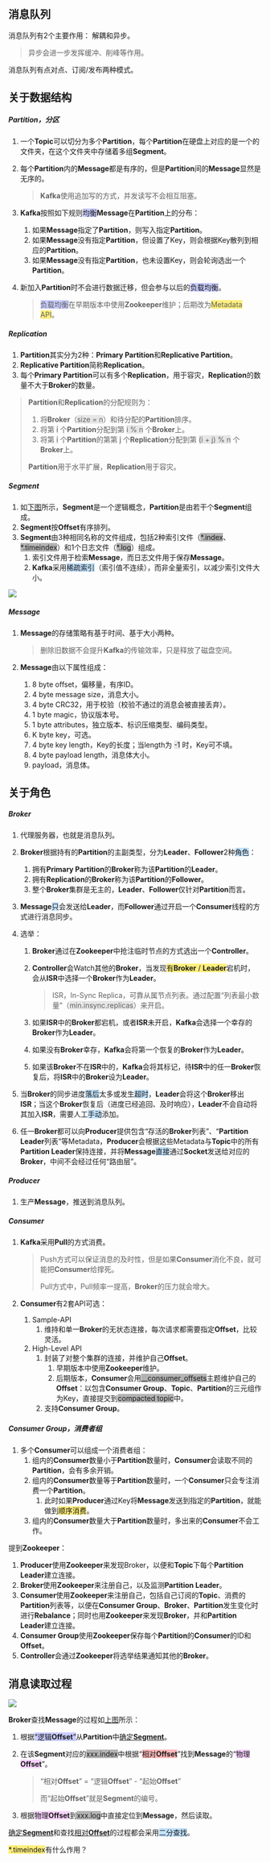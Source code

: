 ## 消息队列

消息队列有2个主要作用： 解耦和异步。

> 异步会进一步发挥缓冲、削峰等作用。

消息队列有点对点、订阅/发布两种模式。



## 关于数据结构

##### Partition，分区

1. 一个**Topic**可以切分为多个**Partition**，每个**Partition**在硬盘上对应的是一个的文件夹，在这个文件夹中存储着多组**Segment**。

2. 每个**Partition**内的**Message**都是有序的，但是**Partition**间的**Message**显然是无序的。

   > **Kafka**使用追加写的方式，并发读写不会相互阻塞。

3. **Kafka**按照如下规则<span style=background:#c9ccff>均衡</span>**Message**在**Partition**上的分布：
   1. 如果**Message**指定了**Partition**，则写入指定**Partition**。
   2. 如果**Message**没有指定**Partition**，但设置了Key，则会根据Key散列到相应的**Partition**。
   3. 如果**Message**没有指定**Partition**，也未设置Key，则会轮询选出一个**Partition**。

4. 新加入**Partition**时不会进行数据迁移，但会参与以后的<span style=background:#c9ccff>负载均衡</span>。

   > <span style=background:#c9ccff>负载均衡</span>在早期版本中使用**Zookeeper**维护；后期改为<span style=background:#ffee7c>Metadata API</span>。

##### Replication

1. **Partition**其实分为2种：**Primary Partition**和**Replicative Partition**。
2. **Replicative Partition**简称**Replication**。
3. 每个**Primary Partition**可以有多个**Replication**，用于容灾，**Replication**的数量不大于**Broker**的数量。

> **Partition**和**Replication**的分配规则为：
>
> 1. 将**Broker**（<span style=background:#e6e6e6>size = n</span>）和待分配的**Partition**排序。
> 2. 将第 <span style=background:#e6e6e6>i</span> 个**Partition**分配到第 <span style=background:#e6e6e6>i % n</span> 个**Broker**上。
> 3. 将第 <span style=background:#e6e6e6>i</span> 个**Partition**的第第 <span style=background:#e6e6e6>j</span> 个**Replication**分配到第 <span style=background:#e6e6e6>(i + j) % n</span> 个**Broker**上。
>
> **Partition**用于水平扩展，**Replication**用于容灾。

##### Segment

1. 如[下图](https://www.cnblogs.com/sujing/p/10960832.html)所示，**Segment**是一个逻辑概念，**Partition**是由若干个**Segment**组成。
2. **Segment**按**Offset**有序排列。
3. **Segment**由3种相同名称的文件组成，包括2种索引文件（<span style=background:#b3b3b3>\*.index</span>、<span style=background:#b3b3b3>\*.timeindex</span>）和1个日志文件（<span style=background:#b3b3b3>\*.log</span>）组成。
   1. 索引文件用于检索**Message**，而日志文件用于保存**Message**。
   2. **Kafka**采用<span style=background:#c2e2ff>稀疏索引</span>（索引值不连续），而非全量索引，以减少索引文件大小。

![](../images/8/kafka-segment.png)

##### Message

1. **Message**的存储策略有基于时间、基于大小两种。

   > 删除旧数据不会提升**Kafka**的传输效率，只是释放了磁盘空间。

2. **Message**由以下属性组成：

   1. 8 byte offset，偏移量，有序ID。
   2. 4 byte message size，消息大小。
   3. 4 byte CRC32，用于校验（校验不通过的消息会被直接丢弃）。
   4. 1 byte magic，协议版本号。
   5. 1 byte attributes，独立版本、标识压缩类型、编码类型。
   6. K byte key，可选。
   7. 4 byte key length，Key的长度；当length为 <span style=background:#e6e6e6>-1</span> 时，Key可不填。
   8. 4 byte payload length，消息体大小。
   9. payload，消息体。



## 关于角色

##### Broker

1. 代理服务器，也就是消息队列。

2. **Broker**根据持有的**Partition**的主副类型，分为**Leader**、**Follower**2种<span style=background:#c2e2ff>角色</span>：

   1. 拥有**Primary Partition**的**Broker**称为该**Partition**的**Leader**。
   2. 拥有**Replication**的**Broker**称为该**Partition**的**Follower**。
   3. 整个**Broker**集群是无主的，**Leader**、**Follower**仅针对**Partition**而言。

3. **Message**<span style=background:#c2e2ff>只</span>会发送给**Leader**，而**Follower**通过开启一个**Consumer**线程的方式进行消息同步。

4. 选举：

   1. **Broker**通过在**Zookeeper**中抢注临时节点的方式选出一个**Controller**。

   2. **Controller**会Watch其他的**Broker**，当发现<span style=background:#ffee7c>有**Broker** / **Leader**</span>宕机时，会从**ISR**中选择一个**Broker**作为**Leader**。

      > ISR，In-Sync Replica，可靠从属节点列表。通过配置“列表最小数量”（<span style=background:#e6e6e6>min.insync.replicas</span>）来开启。

   3. 如果**ISR**中的**Broker**都宕机，或者**ISR**未开启，**Kafka**会选择一个幸存的**Broker**作为**Leader**。

   4. 如果没有**Broker**幸存，**Kafka**会将第一个恢复的**Broker**作为**Leader**。

   5. 如果该**Broker**不在**ISR**中的，**Kafka**会将其标记，待**ISR**中的任一**Broker**恢复后，将**ISR**中的**Broker**设为**Leader**。

5. 当**Broker**的同步进度<span style=background:#c2e2ff>落后</span>太多或发生<span style=background:#c2e2ff>超时</span>，**Leader**会将这个**Broker**移出**ISR**；当这个**Broker**恢复后（进度已经追回、及时响应），**Leader**不会自动将其加入**ISR**，需要人工<span style=background:#c2e2ff>手动</span>添加。

6. 任一**Broker**都可以向**Producer**提供包含“存活的**Broker**列表”、“**Partition Leader**列表”等Metadata，**Producer**会根据这些Metadata与**Topic**中的所有**Partition Leader**保持连接，并将**Message**<span style=background:#c2e2ff>直接</span>通过**Socket**发送给对应的**Broker**，中间不会经过任何“路由层”。

##### Producer

1. 生产**Message**，推送到消息队列。

##### Consumer

1. **Kafka**采用**Pull**的方式消费。

   > Push方式可以保证消息的及时性，但是如果**Consumer**消化不良，就可能把**Consumer**给撑死。
   >
   > Pull方式中，Pull频率一提高，**Broker**的压力就会增大。

2. **Consumer**有2套API可选：
   1. Sample-API
      1. 维持和单一**Broker**的无状态连接，每次请求都需要指定**Offset**，比较灵活。
   2. High-Level API
      1. 封装了对整个集群的连接，并维护自己**Offset**。
         1. 早期版本中使用**Zookeeper**维护。
         2. 后期版本，**Consumer**会用<span style=background:#b3b3b3>\_\_consumer_offsets</span>主题维护自己的**Offset**：以包含**Consumer Group**、**Topic**、**Partition**的三元组作为Key，直接提交到<span style=background:#b3b3b3>compacted topic</span>中。
      2. 支持**Consumer Group**。

##### Consumer Group，消费者组

1. 多个**Consumer**可以组成一个消费者组：
   1. 组内的**Consumer**数量小于**Partition**数量时，**Consumer**会读取不同的**Partition**，会有多余开销。
   2. 组内的**Consumer**数量等于**Partition**数量时，一个**Consumer**只会专注消费一个**Partition**。
      1. 此时如果**Producer**通过Key将**Message**发送到指定的**Partition**，就能做到<span style=background:#ffee7c>顺序消费</span>。
   3. 组内的**Consumer**数量大于**Partition**数量时，多出来的**Consumer**不会工作。

提到**Zookeeper**：

1. **Producer**使用**Zookeeper**来发现Broker，以便和**Topic**下每个**Partition Leader**建立连接。
2. **Broker**使用**Zookeeper**来注册自己，以及监测**Partition Leader**。
3. **Consumer**使用**Zookeeper**来注册自己，包括自己订阅的**Topic**、消费的**Partition**列表等，以便在**Consumer Group**、**Broker**、**Partition**发生变化时进行**Rebalance**；同时也用**Zookeeper**来发现**Broker**，并和**Partition Leader**建立连接。
4. **Consumer Group**使用**Zookeeper**保存每个**Partition**的**Consumer**的ID和**Offset**。
5. **Controller**会通过**Zookeeper**将选举结果通知其他的**Broker**。



## 消息读取过程

![](../images/8/kafka-consume.png)

**Broker**查找**Message**的过程如[上图](https://www.cnblogs.com/sujing/p/10960832.html)所示：

1. 根据<span style=background:#c9ccff>“逻辑**Offset**”</span>从**Partition**中<u>确定**Segment**</u>。

2. 在该**Segment**对应的<span style=background:#b3b3b3>xxx.index</span>中根据“<span style=background:#ffb8b8>相对**Offset**</span>”找到**Message**的“<span style=background:#f8d2ff>物理**Offset**</span>”。

   > “相对**Offset**” = “逻辑**Offset**” - “起始**Offset**”
   >
   > 而“起始**Offset**”就是**Segment**的编号。

3. 根据<span style=background:#f8d2ff>物理**Offset**</span>到<span style=background:#b3b3b3>xxx.log</span>中直接定位到**Message**，然后读取。

<u>确定**Segment**</u>和查找<u>相对**Offset**</u>的过程都会采用<span style=background:#c2e2ff>二分查找</span>。

<span style=background:#ffee7c>\*.timeindex</span>有什么作用？

